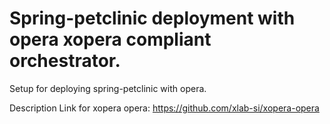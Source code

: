 # Spring-petclinic deployment with opera xopera compliant orchestrator.
Setup for deploying spring-petclinic with opera.

Description Link for xopera opera: https://github.com/xlab-si/xopera-opera
